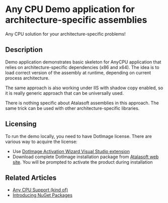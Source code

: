 # Any CPU Demo application for architecture-specific assemblies
Any CPU solution for your architecture-specific problems!

## Description

Demo application demonstrates basic skeleton for AnyCPU application that relies on architecture-specific dependencies (x86 and x64). The idea is to load correct version of the assembly at runtime, depending on current process architecture.

The same approach is also working under IIS with shadow copy enabled, so it is really generic approach that can be universally used.

There is nothing specific about Atalasoft assemblies in this approach. The same trick can be used with other architecture-specific libraries.

## Licensing
To run the demo locally, you need to have DotImage license. There are various way to acquire the license:

 - Use [DotImage Activation Wizard Visual Studio extension](https://visualstudiogallery.msdn.microsoft.com/88ff07c9-fe68-48bd-bfdc-3fbc8a0ec1db)
 - Download complete DotImage installation package from [Atalasoft web site](https://atalasoft.com). You will be prompted to activate the product during installation

## Related Articles

 - [Any CPU Support (kind of)](http://atalasoft.github.io/2016/10/28/any-cpu-support/) 
 - [Introducing NuGet Packages](http://atalasoft.github.io/2016/05/03/introducing-nuget/)
 
